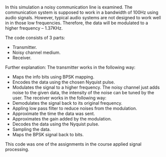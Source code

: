 In this simulation a noisy communication line is examined.
The communication system is supposed to work in a bandwidth of 100Hz using audio signals. However, typical audio systems are not designed to work well in in those low frequencies. Therefore, the data will be modulated to a higher frequency – 1.37KHz.

The code consists of 3 parts:

* Transmitter.
*	Noisy channel medium.
*	Receiver.

Further explanation:
The transmitter works in the following way:
*	Maps the info bits using BPSK mapping.
*	Encodes the data using the chosen Nyquist pulse.
*	Modulates the signal to a higher frequency.
The noisy channel just adds noise to the given data, the intensity of the noise can be tuned by the user.
The receiver works in the following way:
*	Demodulates the signal back to its original frequency.
*	Appling low pass filter to reduce noises from the modulation.
*	Approximate the time the data was sent.
*	Approximates the gain added by the modulation.
*	Decodes the data using the Nyquist pulse.
*	Sampling the data.
*	Maps the BPSK signal back to bits.

This code was one of the assignments in the course applied signal processing.
